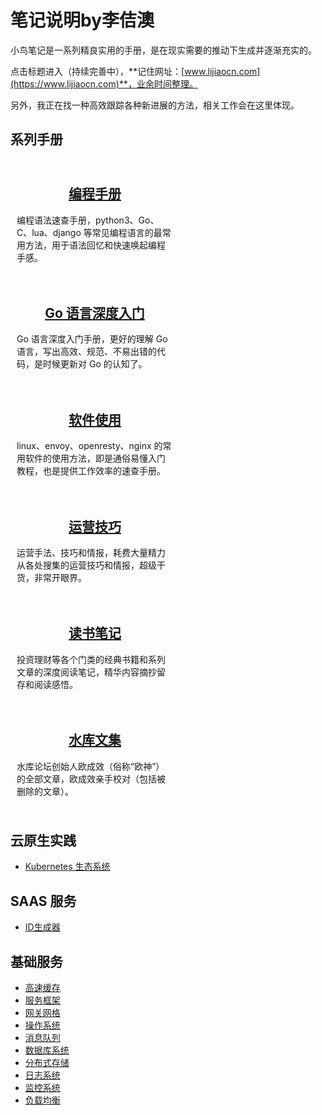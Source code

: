 # 笔记说明by李佶澳

小鸟笔记是一系列精良实用的手册，是在现实需要的推动下生成并逐渐充实的。

点击标题进入（持续完善中），**记住网址：[www.lijiaocn.com](https://www.lijiaocn.com)**，业余时间整理。

另外，我正在找一种高效跟踪各种新进展的方法，相关工作会在这里体现。

## 系列手册

<div style="display:flex;flex-direction:row;justify-content;space-between;flex-wrap:wrap">
<div style="text-align:center;padding:10px;flex-shrink:1;flex-grow:0;width:250px">
<a href="../prog/index.html" title="小鸟笔记之编程手册"><h2>编程手册</h2></a>
<div style="text-align:left"><p>编程语法速查手册，python3、Go、C、lua、django 等常见编程语言的最常用方法，用于语法回忆和快速唤起编程手感。</p></div>
</div>
<div style="text-align:center;padding:10px;flex-shrink:1;flex-grow:0;width:250px">
<a href="../go-detail/index.html" title="小鸟笔记之Go语言深度入门"><h2>Go 语言深度入门</h2></a>
<div style="text-align:left"><p>Go 语言深度入门手册，更好的理解 Go 语言，写出高效、规范、不易出错的代码，是时候更新对 Go 的认知了。</p></div>
</div>
<div style="text-align:center;padding:10px;flex-shrink:1;flex-grow:0;width:250px">
<a href="../soft/index.html" title="小鸟笔记之软件手册"><h2>软件使用</h2></a>
<div style="text-align:left"><p>linux、envoy、openresty、nginx 的常用软件的使用方法，即是通俗易懂入门教程，也是提供工作效率的速查手册。</p></div>
</div>
<div style="text-align:center;padding:10px;flex-shrink:1;flex-grow:0;width:250px">
<a href="../oper/index.html" title="小鸟笔记之运营手册"><h2>运营技巧</h2></a>
<div style="text-align:left"><p>运营手法、技巧和情报，耗费大量精力从各处搜集的运营技巧和情报，超级干货，非常开眼界。</p></div>
</div>
<div style="text-align:center;padding:10px;flex-shrink:1;flex-grow:0;width:250px">
<a href="../book/index.html" title="小鸟笔记之阅读笔记"><h2>读书笔记</h2></a>
<div style="text-align:left"><p>投资理财等各个门类的经典书籍和系列文章的深度阅读笔记，精华内容摘抄留存和阅读感悟。</p></div>
</div>
<div style="text-align:center;padding:10px;flex-shrink:1;flex-grow:0;width:250px">
<a href="../shuiku/index.html" title="小鸟笔记之水库文集"><h2>水库文集</h2></a>
<div style="text-align:left"><p>水库论坛创始人欧成效（俗称“欧神”）的全部文章，欧成效亲手校对（包括被删除的文章）。</p></div>
</div>
</div>

## 云原生实践

* [Kubernetes 生态系统](./trace/k8s.md)

## SAAS 服务

* [ID生成器](./trace/id.md)

## 基础服务

* [高速缓存](./trace/cache.md)
* [服务框架](./trace/rpc.md)
* [网关网格](./trace/mesh.md)
* [操作系统](./trace/os.md)
* [消息队列](./trace/mq.md)
* [数据库系统](./trace/db.md)
* [分布式存储](./trace/storage.md)
* [日志系统](./trace/log.md)
* [监控系统](./trace/monitor.md)
* [负载均衡](./trace/lb.md)


